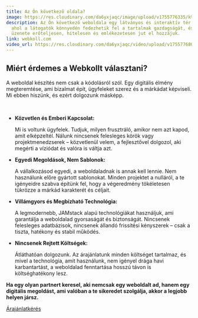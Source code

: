 ```yaml
---
title: Az Ön következő oldala?
image: https://res.cloudinary.com/da6yxjaqc/image/upload/v1755776335/k%C3%A9rd%C5%91jel_r3gcfm.webp
description: Az Ön következő weboldala egy látványos és interaktív tér lesz,
  ahol a látogatók könnyedén fedezhetik fel a tartalmak gazdagságát, és a márka
  üzenete erőteljesen, hitelesen és emlékezetesen jut el hozzájuk.
link: webkoll.com
video_url: https://res.cloudinary.com/da6yxjaqc/video/upload/v1755776809/K%C3%B6vetkez%C5%91_o5ybzz.mp4
---
```

<h2>Miért érdemes a Webkollt választani?</h2>
<div class="section-icon">
    <i class="fa-solid fa-rocket"></i>
</div>

<p>A weboldal készítés nem csak a kódolásról szól. Egy digitális élmény megteremtése, ami bizalmat épít, ügyfeleket szerez és a márkádat képviseli. Mi ebben hiszünk, és ezért dolgozunk másképp.</p><br>

<ul>
    <li>
        <i class="fa-solid fa-comments"></i>
        <div>
            <strong>Közvetlen és Emberi Kapcsolat:</strong>
            <p>Mi is voltunk ügyfelek. Tudjuk, milyen frusztráló, amikor nem azt kapod, amit elképzeltél. Nálunk nincsenek felesleges körök vagy projektmenedzserek – közvetlenül velem, a fejlesztővel dolgozol, aki megérti a víziódat és valóra is váltja azt.</p>
        </div>
    </li>
    <li>
        <i class="fa-solid fa-puzzle-piece"></i>
        <div>
            <strong>Egyedi Megoldások, Nem Sablonok:</strong>
            <p>A vállalkozásod egyedi, a weboldaladnak is annak kell lennie. Nem használunk előre gyártott sablonokat. Minden projektet a nulláról, a te igényeidre szabva építünk fel, hogy a végeredmény tökéletesen tükrözze a márkád karakterét és céljait.</p>
        </div>
    </li>
    <li>
        <i class="fa-solid fa-gauge-high"></i>
        <div>
            <strong>Villámgyors és Megbízható Technológia:</strong>
            <p>A legmodernebb, JAMstack alapú technológiákat használjuk, ami garantálja a weboldalad gyorsaságát és biztonságát. Nincsenek felesleges adatbázisok, nincsenek állandó frissítési kényszerek – csak a tiszta, hatékony és stabil működés.</p>
        </div>
    </li>
    <li>
        <i class="fa-solid fa-infinity"></i>
        <div>
            <strong>Nincsenek Rejtett Költségek:</strong>
            <p>Átláthatóan dolgozunk. Az árajánlatunk minden költséget tartalmaz, és mivel a technológia, amit használunk, nem igényel drága havi karbantartást, a weboldalad fenntartása hosszú távon is költséghatékony lesz.</p>
        </div>
    </li>
</ul>

<p><strong>Ha egy olyan partnert keresel, aki nemcsak egy weboldalt ad, hanem egy digitális megoldást, ami valóban a te sikeredet szolgálja, akkor a legjobb helyen jársz.</strong></p>

<a href="#arajanlat" class="btn-custom">Árajánlatkérés</a><br>